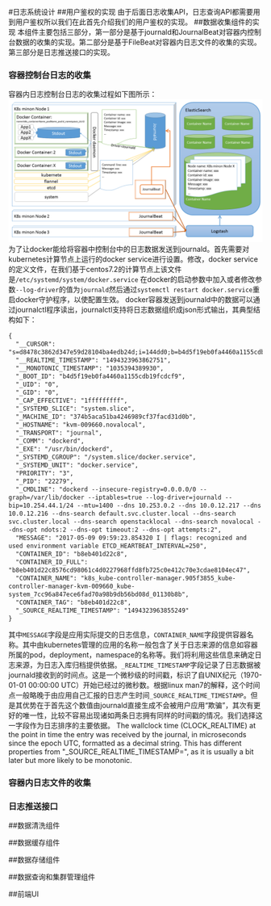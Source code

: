 #日志系统设计
##用户鉴权的实现
由于后面日志收集API，日志查询API都需要用到用户鉴权所以我们在此首先介绍我们的用户鉴权的实现。
##数据收集组件的实现
本组件主要包括三部分，第一部分是基于journald和JournalBeat对容器内控制台数据的收集的实现。第二部分是基于FileBeat对容器内日志文件的收集的实现。第三部分是日志推送接口的实现。
### 容器控制台日志的收集
容器内日志控制台日志的收集过程如下图所示：
![alt text](container_log_collection.png "Container log collection")
为了让docker能给将容器中控制台中的日志数据发送到journald。首先需要对kubernetes计算节点上运行的docker service进行设置。修改，docker service的定义文件，在我们基于centos7.2的计算节点上该文件是`/etc/systemd/system/docker.service`
在docker的启动参数中加入或者修改参数`--log-driver`的值为`journald`然后通过`systemctl restart docker.service`重启docker守护程序，以使配置生效。
docker容器发送到journald中的数据可以通过journalctl程序读出，journalctl支持将日志数据组织成json形式输出，其典型结构如下：
```
{
  "__CURSOR": "s=d8478c3862d347e59d28104ba4edb24d;i=144dd0;b=b4d5f19eb0fa4460a1155cdb19fcdcf9;m=f1125097aa;t=54f14690b9edf;x=19866ec227042b69",
  "__REALTIME_TIMESTAMP": "1494323963862751",
  "__MONOTONIC_TIMESTAMP": "1035394389930",
  "_BOOT_ID": "b4d5f19eb0fa4460a1155cdb19fcdcf9",
  "_UID": "0",
  "_GID": "0",
  "_CAP_EFFECTIVE": "1fffffffff",
  "_SYSTEMD_SLICE": "system.slice",
  "_MACHINE_ID": "374b5aca51ba4246989cf37facd31d0b",
  "_HOSTNAME": "kvm-009660.novalocal",
  "_TRANSPORT": "journal",
  "_COMM": "dockerd",
  "_EXE": "/usr/bin/dockerd",
  "_SYSTEMD_CGROUP": "/system.slice/docker.service",
  "_SYSTEMD_UNIT": "docker.service",
  "PRIORITY": "3",
  "_PID": "22279",
  "_CMDLINE": "dockerd --insecure-registry=0.0.0.0/0 --graph=/var/lib/docker --iptables=true --log-driver=journald --bip=10.254.44.1/24 --mtu=1400 --dns 10.253.0.2 --dns 10.0.12.217 --dns 10.0.12.216 --dns-search default.svc.cluster.local --dns-search svc.cluster.local --dns-search openstacklocal --dns-search novalocal --dns-opt ndots:2 --dns-opt timeout:2 --dns-opt attempts:2",
  "MESSAGE": "2017-05-09 09:59:23.854320 I | flags: recognized and used environment variable ETCD_HEARTBEAT_INTERVAL=250",
  "CONTAINER_ID": "b8eb401d22c8",
  "CONTAINER_ID_FULL": "b8eb401d22c8576cd98061c4d0227968ffd8fb725c0e412c70e3cdae8104ec47",
  "CONTAINER_NAME": "k8s_kube-controller-manager.905f3855_kube-controller-manager-kvm-009660_kube-system_7cc96a847ece6fad70a98b9db56bd08d_01130b8b",
  "CONTAINER_TAG": "b8eb401d22c8",
  "_SOURCE_REALTIME_TIMESTAMP": "1494323963855249"
}
```
其中`MESSAGE`字段是应用实际提交的日志信息，`CONTAINER_NAME`字段提供容器名称。其中由kubernetes管理的应用的名称一般包含了关于日志来源的信息如容器所属的pod，deployment，namespace的名称等。我们将利用这些信息来确定日志来源，为日志入库归档提供依据。`_REALTIME_TIMESTAMP`字段记录了日志数据被journald接收到的时间点。这是一个微秒级的时间戳，标识了自UNIX纪元（1970-01-01 00:00:00 UTC）开始已经过的微秒数。根据linux man7的解释，这个时间点一般略晚于由应用自己汇报的日志产生时间`_SOURCE_REALTIME_TIMESTAMP`。但是其优势在于首先这个数值由journald直接生成不会被用户应用“欺骗”，其次有更好的唯一性，比较不容易出现诸如两条日志拥有同样的时间戳的情况。我们选择这一字段作为日志排序的主要依据。
           The wallclock time (CLOCK_REALTIME) at the point in time the
           entry was received by the journal, in microseconds since the
           epoch UTC, formatted as a decimal string. This has different
           properties from "_SOURCE_REALTIME_TIMESTAMP=", as it is usually a
           bit later but more likely to be monotonic.
### 容器内日志文件的收集

### 日志推送接口

##数据清洗组件

##数据缓存组件

##数据存储组件

##数据查询和集群管理组件

##前端UI